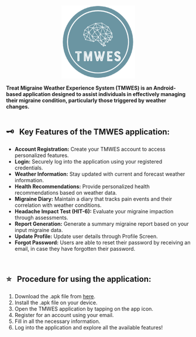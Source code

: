 <p align="center">
  <img src="https://github.com/Hester33/tmwes/blob/master/assets/images/logo.png" width="200" height="200" title="TMWES">
</p>
<b>Treat Migraine Weather Experience System (TMWES) is an Android-based application designed to assist individuals in effectively managing their migraine condition, particularly those triggered by weather changes.</b>
<br/><br/>

## 🗝 &nbsp; Key Features of the TMWES application:

- <b>Account Registration:</b> Create your TMWES account to access personalized features.
- <b>Login:</b> Securely log into the application using your registered credentials.
- <b>Weather Information:</b> Stay updated with current and forecast weather information.
- <b>Health Recommendations:</b> Provide personalized health recommendations based on weather data.
- <b>Migraine Diary:</b> Maintain a diary that tracks pain events and their correlation with weather conditions.
- <b>Headache Impact Test (HIT-6):</b> Evaluate your migraine impaction through assessments.
- <b>Report Generation:</b> Generate a summary migraine report based on your input migraine data.
- <b>Update Profile:</b> Update user details through Profile Screen.
- <b>Forgot Password:</b> Users are able to reset their password by receiving an email, in case they have forgotten their password.

<br/>

## ⭐ &nbsp; Procedure for using the application: 
1. Download the .apk file from [here](https://drive.google.com/file/d/1sn_Gjm2dgAMntnWHOAXoChk-llQvxUy4/view?usp=sharing).
2. Install the .apk file on your device.
3. Open the TMWES application by tapping on the app icon.
4. Register for an account using your email.
5. Fill in all the necessary information. 
6. Log into the application and explore all the available features!   
